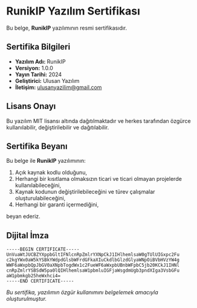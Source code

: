 # RunikIP Yazılım Sertifikası

Bu belge, **RunikIP** yazılımının resmi sertifikasıdır.

## Sertifika Bilgileri

- **Yazılım Adı:** RunikIP
- **Versiyon:** 1.0.0
- **Yayın Tarihi:** 2024
- **Geliştirici:** Ulusan Yazılım
- **İletişim:** ulusanyazilim@gmail.com

## Lisans Onayı

Bu yazılım MIT lisansı altında dağıtılmaktadır ve herkes tarafından özgürce kullanılabilir, değiştirilebilir ve dağıtılabilir.

## Sertifika Beyanı

Bu belge ile **RunikIP** yazılımının:

1. Açık kaynak kodlu olduğunu,
2. Herhangi bir kısıtlama olmaksızın ticari ve ticari olmayan projelerde kullanılabileceğini,
3. Kaynak kodunun değiştirilebileceğini ve türev çalışmalar oluşturulabileceğini,
4. Herhangi bir garanti içermediğini,

beyan ederiz.

## Dijital İmza

```
-----BEGIN CERTIFICATE-----
UnVuaWtJUCBZYXppbGltIFNlcnRpZmlrYXNpCkJ1IHlhemlsaW0gTUlUIGxpc2Fu
c2kgYWx0aW5kYSBkYWdpdGlsbWFrdGFkaXIuCkdlbGlzdGlyaWNpOiBVbHVzYW4g
WWF6aWxpbQpJbGV0aXNpbTogdWx1c2FueWF6aWxpbUBnbWFpbC5jb20KCkJ1IHNl
cnRpZmlrYSBSdW5pa0lQIHlhemlsaW1pbmluIGFjaWsgdmUgb3pndXIga3VsbGFu
aW1pbmkgb25heWxhci4=
-----END CERTIFICATE-----
```

*Bu sertifika, yazılımın özgür kullanımını belgelemek amacıyla oluşturulmuştur.* 